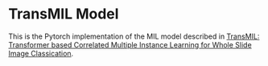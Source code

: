 # TransMIL Model
This is the Pytorch implementation of the MIL model described in [TransMIL: Transformer based Correlated Multiple Instance Learning for Whole Slide Image Classication](https://arxiv.org/abs/2106.00908). 
